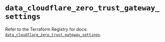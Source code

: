 # `data_cloudflare_zero_trust_gateway_settings`

Refer to the Terraform Registry for docs: [`data_cloudflare_zero_trust_gateway_settings`](https://registry.terraform.io/providers/cloudflare/cloudflare/5.3.0/docs/data-sources/zero_trust_gateway_settings).
